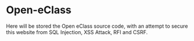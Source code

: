 # Open-eClass
Here will be stored the Open eClass source code, with an attempt to secure this website from SQL Injection, XSS Attack, RFI and CSRF.
